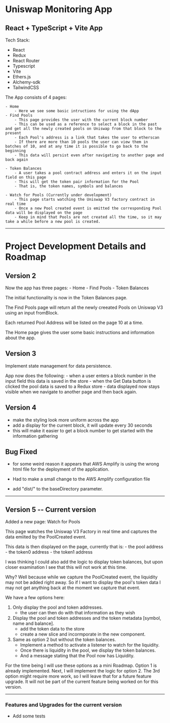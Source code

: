 # Uniswap Monitoring App

## React + TypeScript + Vite App

Tech Stack:

  - React
  - Redux
  - React Router
  - Typescript
  - Vite
  - Ethers.js
  - Alchemy-sdk
  - TailwindCSS

The App consists of 4 pages:

    - Home
        - Here we see some basic intructions for using the dApp
    - Find Pools
        - This page provides the user with the current block number
        - This can be used as a reference to select a block in the past and get all the newly created pools on Uniswap from that block to the present
        - Each Pool's address is a link that takes the user to etherscan
        - If there are more than 10 pools the user can view them in batches of 10, and at any time it is possible to go back to the beginning
        - This data will persist even after navigating to another page and back again

    - Token Balances
        - A user takes a pool contract address and enters it on the input field on this page
        - This will get the token pair information for the Pool
        - That is, the token names, symbols and balances

    - Watch for Pools (Currently under development)
        - This page starts watching the Uniswap V3 factory contract in real time
        - Once a new Pool created event is emitted the corresponding Pool data will be displayed on the page
        - Keep in mind that Pools are not created all the time, so it may take a while before a new pool is created.



--------------------------------------------------------------------------------------------------------------------

# Project Development Details and Roadmap

## Version 2

Now the app has three pages:
    - Home
    - Find Pools
    - Token Balances

The initial functionality is now in the Token Balances page.

The Find Pools page will return all the newly creeated Pools on Uniswap V3 using an input fromBlock.

Each returned Pool Address will be listed on the page 10 at a time.

The Home page gives the user some basic instructions and information about the app.

## Version 3

Implement state management for data persistence.

App now does the following:
    - when a user enters a block number in the input field this data is saved in the store
    - when the Get Data button is clicked the pool data is saved to a Redux store
    - data displayed now stays visible when we navigate to another page and then back again.

## Version 4 

- make the styling look more uniform across the app
- add a display for the current block, it will update every 30 seconds
- this will make it easier to get a block number to get started with the information gathering

## Bug Fixed

- for some weird reason it appears that AWS Amplify is using the wrong html file for the deployment of the application.

- Had to make a small change to the AWS Amplify configuration file
- add "dist/" to the baseDirectory parameter.

-----------------------------------------------------------------------------

## Version 5 -- Current version

Added a new page: Watch for Pools

This page watches the Uniswap V3 Factory in real time and captures the data emiited by the PoolCreated event.

This data is then displayed on the page, currently that is:
    - the pool address
    - the token0 address
    - the token1 address

I was thinking I could also add the logic to display token balances, but upon closer examination I see that this will not work at this time.

Why? Well because while we capture the PoolCreated event, the liquidity may not be added right away. So if I want to display the pool's token data I may not get anything back at the moment we capture that event.

We have a few options here:

  1. Only display the pool and token addresses.
      - the user can then do with that information as they wish
  2. Display the pool and token addresses and the token metadata [symbol, name and balance].
      - add the token data to the store
      - create a new slice and incormporate in the new component.
  3. Same as option 2 but without the token balances.
      - Implement a method to activate a listener to watch for the liquidity.
      - Once there is liquidity in the pool, we display the token balances.
      - And a message stating that the Pool now has Liquidity.

For the time being I will use these options as a mini Roadmap. Option 1 is already implemented.
Next, I will implement the logic for option 2.
The 3rd option might require more work, so I will leave that for a future feature upgrade. It will not be part of the current feature being worked on for this version.


--------------------------------------------------------------------------------

### Features and Upgrades for the current version

- Add some tests
